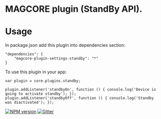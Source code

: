 MAGCORE plugin (StandBy API).
=============================

Usage
=====

In package.json add this plugin into dependencies section:

    "dependencies": {
        "magcore-plugin-settings-standby": "*"
    }


To use this plugin in your app:

    var plugin = core.plugins.standby;  

    plugin.addListener('standbyOn', function () { console.log('Device is going to activate standby'); });
    plugin.addListener('standbyOff', function () { console.log('Standby was diactivated'); });

[![NPM version](https://img.shields.io/npm/v/magcore-plugin-settings-standby.svg?style=flat-square)](https://www.npmjs.com/package/magcore-plugin-settings-standby)
[![Gitter](https://img.shields.io/badge/gitter-join%20chat-blue.svg?style=flat-square)](https://gitter.im/DarkPark/magsdk)
